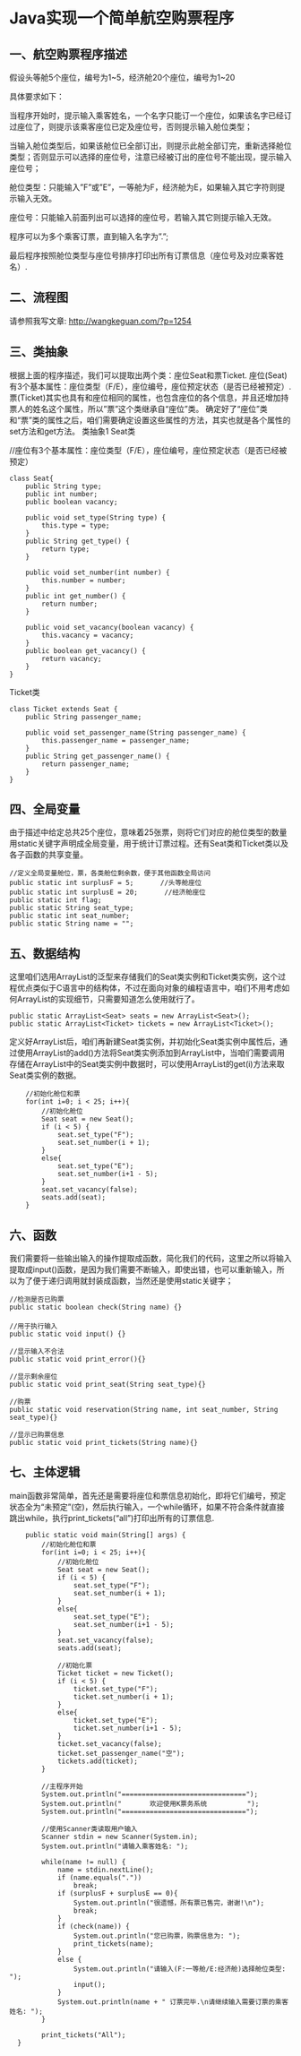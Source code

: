 Java实现一个简单航空购票程序
===========================

一、航空购票程序描述
-------------------

假设头等舱5个座位，编号为1~5，经济舱20个座位，编号为1~20

具体要求如下：

当程序开始时，提示输入乘客姓名，一个名字只能订一个座位，如果该名字已经订过座位了，则提示该乘客座位已定及座位号，否则提示输入舱位类型；

当输入舱位类型后，如果该舱位已全部订出，则提示此舱全部订完，重新选择舱位类型；否则显示可以选择的座位号，注意已经被订出的座位号不能出现，提示输入座位号；

舱位类型：只能输入”F”或”E”，一等舱为F，经济舱为E，如果输入其它字符则提示输入无效。

座位号：只能输入前面列出可以选择的座位号，若输入其它则提示输入无效。

程序可以为多个乘客订票，直到输入名字为”.”;

最后程序按照舱位类型与座位号排序打印出所有订票信息（座位号及对应乘客姓名）.

二、流程图
---------

请参照我写文章: http://wangkeguan.com/?p=1254

三、类抽象
---------

根据上面的程序描述，我们可以提取出两个类：座位Seat和票Ticket.
座位(Seat)有3个基本属性：座位类型（F/E），座位编号，座位预定状态（是否已经被预定）.
票(Ticket)其实也具有和座位相同的属性，也包含座位的各个信息，并且还增加持票人的姓名这个属性，所以”票”这个类继承自“座位”类。
确定好了“座位”类和“票”类的属性之后，咱们需要确定设置这些属性的方法，其实也就是各个属性的set方法和get方法。
类抽象1
Seat类

//座位有3个基本属性：座位类型（F/E），座位编号，座位预定状态（是否已经被预定）

	class Seat{
		public String type;
		public int number;
		public boolean vacancy;
	 
		public void set_type(String type) {
			this.type = type;
		} 
		public String get_type() {
			return type;
		}
	 
		public void set_number(int number) {
			this.number = number;
		}
		public int get_number() {
			return number;
		}
	 
		public void set_vacancy(boolean vacancy) {
			this.vacancy = vacancy;
		}
		public boolean get_vacancy() {
			return vacancy;
		}
	}

Ticket类

	class Ticket extends Seat {
		public String passenger_name;
	 
		public void set_passenger_name(String passenger_name) {
			this.passenger_name = passenger_name;
		}
		public String get_passenger_name() {
			return passenger_name;
		}
	}

四、全局变量
-----------

由于描述中给定总共25个座位，意味着25张票，则将它们对应的舱位类型的数量用static关键字声明成全局变量，用于统计订票过程。还有Seat类和Ticket类以及各子函数的共享变量。

	//定义全局变量舱位，票，各类舱位剩余数，便于其他函数全局访问
	public static int surplusF = 5;　　　　//头等舱座位
	public static int surplusE = 20;　　　　//经济舱座位
	public static int flag;
	public static String seat_type;
	public static int seat_number;
	public static String name = "";

五、数据结构
-----------

这里咱们选用ArrayList的泛型来存储我们的Seat类实例和Ticket类实例，这个过程优点类似于C语言中的结构体，不过在面向对象的编程语言中，咱们不用考虑如何ArrayList的实现细节，只需要知道怎么使用就行了。

	public static ArrayList<Seat> seats = new ArrayList<Seat>();
	public static ArrayList<Ticket> tickets = new ArrayList<Ticket>();

定义好ArrayList后，咱们再新建Seat类实例，并初始化Seat类实例中属性后，通过使用ArrayList的add()方法将Seat类实例添加到ArrayList中，当咱们需要调用存储在ArrayList中的Seat类实例中数据时，可以使用ArrayList的get(i)方法来取Seat类实例的数据。

		//初始化舱位和票
		for(int i=0; i < 25; i++){
			//初始化舱位
			Seat seat = new Seat();
			if (i < 5) {
				seat.set_type("F");
				seat.set_number(i + 1);
			}
			else{
				seat.set_type("E");
				seat.set_number(i+1 - 5);
			}
			seat.set_vacancy(false);
			seats.add(seat);
		}

六、函数
--------

我们需要将一些输出输入的操作提取成函数，简化我们的代码，这里之所以将输入提取成input()函数，是因为我们需要不断输入，即使出错，也可以重新输入，所以为了便于递归调用就封装成函数，当然还是使用static关键字；

	//检测是否已购票
	public static boolean check(String name) {}
	　　　　　
	//用于执行输入
	public static void input() {}
	 
	//显示输入不合法
	public static void print_error(){}
	 
	//显示剩余座位
	public static void print_seat(String seat_type){}
	 
	//购票
	public static void reservation(String name, int seat_number, String seat_type){}
	 
	//显示已购票信息
	public static void print_tickets(String name){}

七、主体逻辑
-----------

main函数非常简单，首先还是需要将座位和票信息初始化，即将它们编号，预定状态全为“未预定”(空)，然后执行输入，一个while循环，如果不符合条件就直接跳出while，执行print_tickets(“all”)打印出所有的订票信息.

        public static void main(String[] args) {
			//初始化舱位和票
			for(int i=0; i < 25; i++){
				//初始化舱位
				Seat seat = new Seat();
				if (i < 5) {
					seat.set_type("F");
					seat.set_number(i + 1);
				}
				else{
					seat.set_type("E");
					seat.set_number(i+1 - 5);
				}
				seat.set_vacancy(false);
				seats.add(seat);
 
				//初始化票
				Ticket ticket = new Ticket();
				if (i < 5) {
					ticket.set_type("F");
					ticket.set_number(i + 1);
				}
				else{
					ticket.set_type("E");
					ticket.set_number(i+1 - 5);
				}
				ticket.set_vacancy(false);
				ticket.set_passenger_name("空");
				tickets.add(ticket);
			}	
 
			//主程序开始
			System.out.println("===============================");
			System.out.println("       欢迎使用K票务系统          ");
			System.out.println("===============================");
 
			//使用Scanner类读取用户输入
			Scanner stdin = new Scanner(System.in);
			System.out.println("请输入乘客姓名: ");
 
			while(name != null) {
				name = stdin.nextLine();
				if (name.equals("."))
					break;
				if (surplusF + surplusE == 0){
					System.out.println("很遗憾，所有票已售完，谢谢!\n");
					break;
				}
				if (check(name)) {
					System.out.println("您已购票，购票信息为: ");
					print_tickets(name);
				}
				else {
					System.out.println("请输入(F:一等舱/E:经济舱)选择舱位类型: ");
					input();
				}
				System.out.println(name + " 订票完毕.\n请继续输入需要订票的乘客姓名: ");
			}
 
			print_tickets("All");
	  }
